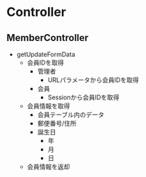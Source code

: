 # Controller

## MemberController

* getUpdateFormData
    * 会員IDを取得
        * 管理者
            * URLパラメータから会員IDを取得
        * 会員
            * Sessionから会員IDを取得
    * 会員情報を取得
        * 会員テーブル内のデータ
        * 郵便番号/住所
        * 誕生日
            * 年
            * 月
            * 日
    * 会員情報を返却
    